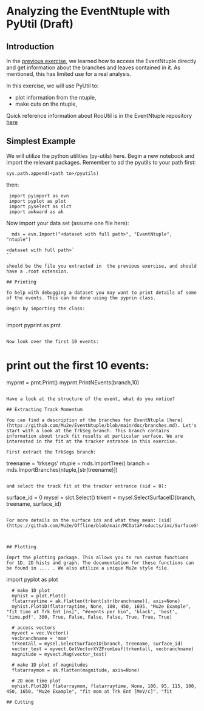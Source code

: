 # Analyzing the EventNtuple with PyUtil (Draft)

## Introduction
In the [previous exercise](eventntuple-basics.md), we learned how to access the EventNtuple directly and get information about the branches and leaves contained in it. As mentioned, this has limited use for a real analysis.

In this exercise, we will use PyUtil to:

* plot information from the ntuple,
* make cuts on the ntuple,

Quick reference information about RooUtil is in the EventNtuple repository [here](https://www.github.com/Mu2e/EventNtuple/utils/pyutil/README.md)


## Simplest Example

We will utilize the python utilities (py-utils) here. Begin a new notebook and import the relevant packages. Remember to ad the pyutils to your path first:

```
sys.path.append(<path to>/pyutils)

```

then:

```
 import pyimport as evn
 import pyplot as plot
 import pyselect as slct
 import awkward as ak
```

Now import your data set (assume one file here):

```
  mds = evn.Import("<dataset with full path>", "EventNtuple", "ntuple")
```

```
<dataset with full path>`
`` 

should be the file you extracted in  the previous exercise, and should have a .root extension.

## Printing

To help with debugging a dataset you may want to print details of some of the events. This can be done using the pyprin class.

Begin by importing the class:
 
```
import pyprint as prnt
```

Now look over the first 10 events:

```
  # print out the first 10 events:
  myprnt = prnt.Print()
  myprnt.PrintNEvents(branch,10)
```

Have a look at the structure of the event, what do you notice?

## Extracting Track Momentum

You can find a description of the branches for EventNtuple [here] (https://github.com/Mu2e/EventNtuple/blob/main/doc/branches.md). Let's start with a look at the TrkSeg branch. This branch contains information about track fit results at particular surface. We are interested in the fit at the tracker entrance in this exercise.

First extract the TrkSegs branch: 

```
  treename = 'trksegs'
  ntuple = mds.ImportTree()
  branch = mds.ImportBranches(ntuple,[str(treename)])
```

and select the track fit at the tracker entrance (sid = 0):

```
  surface_id = 0
  mysel = slct.Select()
  trkent = mysel.SelectSurfaceID(branch, treename, surface_id)
```

For more details on the surface ids and what they mean: [sid] (https://github.com/Mu2e/Offline/blob/main/MCDataProducts/inc/SurfaceStep.hh).
  
        

## Plotting

Imprt the plotting package. This allows you to run custom functions for 1D, 2D hists and graph. The documentation for these functions can be found in .... . We also utilize a unique Mu2e style file.
```
import pyplot as plot
```
  # make 1D plot
  myhist = plot.Plot()
  flatarraytime = ak.flatten(trkent[str(branchname)], axis=None)
  myhist.Plot1D(flatarraytime, None, 100, 450, 1695, "Mu2e Example", "fit time at Trk Ent [ns]", "#events per bin", 'black', 'best', 'time.pdf', 300, True, False, False, False, True, True, True)
  
  # access vectors
  myvect = vec.Vector()
  vecbranchname = 'mom'
  trkentall = mysel.SelectSurfaceID(branch, treename, surface_id)
  vector_test = myvect.GetVectorXYZFromLeaf(trkentall, vecbranchname)
  magnitude = myvect.Mag(vector_test)

  # make 1D plot of magnitudes
  flatarraymom = ak.flatten(magnitude, axis=None)
  
  # 2D mom time plot
  myhist.Plot2D( flatarraymom, flatarraytime, None, 100, 95, 115, 100, 450, 1650, "Mu2e Example", "fit mom at Trk Ent [MeV/c]", "fit

## Cutting
